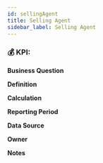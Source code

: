 ```yaml
---
id: sellingAgent
title: Selling Agent
sidebar_label: Selling Agent
---
```


### 💰 KPI: 

**Business Question**  

**Definition**  


**Calculation**  

**Reporting Period**  

**Data Source**  

**Owner**  

**Notes**  
